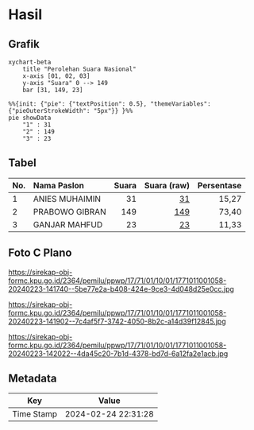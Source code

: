 # Hasil

## Grafik

```mermaid
xychart-beta
    title "Perolehan Suara Nasional"
    x-axis [01, 02, 03]
    y-axis "Suara" 0 --> 149
    bar [31, 149, 23]
```

```mermaid
%%{init: {"pie": {"textPosition": 0.5}, "themeVariables": {"pieOuterStrokeWidth": "5px"}} }%%
pie showData
    "1" : 31
    "2" : 149
    "3" : 23
```

## Tabel

| No. | Nama Paslon    | Suara | Suara (raw) | Persentase |
|:--- |:-------------- | -----:| -----------:| ----------:|
| 1   | ANIES MUHAIMIN | 31    | [31][p-1]   | 15,27      |
| 2   | PRABOWO GIBRAN | 149   | [149][p-2]  | 73,40      |
| 3   | GANJAR MAHFUD  | 23    | [23][p-3]   | 11,33      |


[p-1]: https://github.com/gigit-pemilu/pemilu-2024/blob/main/pilpres/hitung-suara/sub/17-bengkulu/sub/71-kota-bengkulu/sub/01-selebar/sub/1001-pagar-dewa/sub/058-tps/sub/paslon-1.txt
[p-2]: https://github.com/gigit-pemilu/pemilu-2024/blob/main/pilpres/hitung-suara/sub/17-bengkulu/sub/71-kota-bengkulu/sub/01-selebar/sub/1001-pagar-dewa/sub/058-tps/sub/paslon-2.txt
[p-3]: https://github.com/gigit-pemilu/pemilu-2024/blob/main/pilpres/hitung-suara/sub/17-bengkulu/sub/71-kota-bengkulu/sub/01-selebar/sub/1001-pagar-dewa/sub/058-tps/sub/paslon-3.txt

## Foto C Plano

https://sirekap-obj-formc.kpu.go.id/2364/pemilu/ppwp/17/71/01/10/01/1771011001058-20240223-141740--5be77e2a-b408-424e-9ce3-4d048d25e0cc.jpg

https://sirekap-obj-formc.kpu.go.id/2364/pemilu/ppwp/17/71/01/10/01/1771011001058-20240223-141902--7c4af5f7-3742-4050-8b2c-a14d39f12845.jpg

https://sirekap-obj-formc.kpu.go.id/2364/pemilu/ppwp/17/71/01/10/01/1771011001058-20240223-142022--4da45c20-7b1d-4378-bd7d-6a12fa2e1acb.jpg


## Metadata

| Key        | Value               |
| ---------- | ------------------- |
| Time Stamp | 2024-02-24 22:31:28 |



